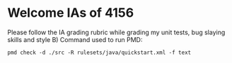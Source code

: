 # Welcome IAs of 4156

Please follow the IA grading rubric while grading my unit tests, bug slaying skills and style B) 
Command used to run PMD: 

```
pmd check -d ./src -R rulesets/java/quickstart.xml -f text
```

